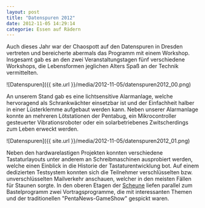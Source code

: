 ```yaml
---
layout: post
title: "Datenspuren 2012"
date: 2012-11-05 14:29:14
categorie: Essen auf Rädern
---
```

Auch dieses Jahr war der Chaospott auf den Datenspuren in Dresden vertreten und bereicherte abermals das Programm mit einem Workshop. Insgesamt gab es an den zwei Veranstaltungstagen fünf verschiedene Workshops, die Lebensformen jeglichen Alters Spaß an der Technik vermittelten.

![Datenspuren]({{ site.url }}/media/2012-11-05/datenspuren2012_00.png)

An unserem Stand gab es eine lichtsensitive Alarmanlage, welche hervoragend als Schrankwächter einsetzbar ist und der Einfachheit halber in einer Lüsterklemme aufgebaut werden kann. Neben unserer Alarmanlage konnte an mehreren Lötstationen der Pentabug, ein Mikrocontroller gesteuerter Vibrationsroboter oder ein solarbetriebenes Zwitscherdings zum Leben erweckt werden.
 
 ![Datenspuren]({{ site.url }}/media/2012-11-05/datenspuren2012_01.png)
 
Neben den hardwarelastigen Projekten konnten verschiedene Tastaturlayouts unter anderem an Schreibmaschinen  ausprobiert werden, welche einen Einblick in die Historie der Tastaturentwicklung bot. Auf einem dedizierten Testsystem konnten sich die Teilnehmer verschlüsselten bzw. unverschlüsselten Mailverkehr anschauen, welcher in den meisten Fällen für Staunen sorgte. In den oberen Etagen der [Scheune](http://www.scheune.org/) liefen parallel zum Bastelprogramm zwei Vortragsprogramme, die mit interessanten Themen und der traditionellen "PentaNews-GameShow" gespickt waren.